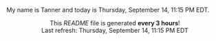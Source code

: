 My name is Tanner and today is Thursday, September 14, 11:15 PM EDT.

<p align="center">This <i>README</i> file is generated <b>every 3 hours</b>!</br>Last refresh: Thursday, September 14, 11:15 PM EDT<br /></p>
